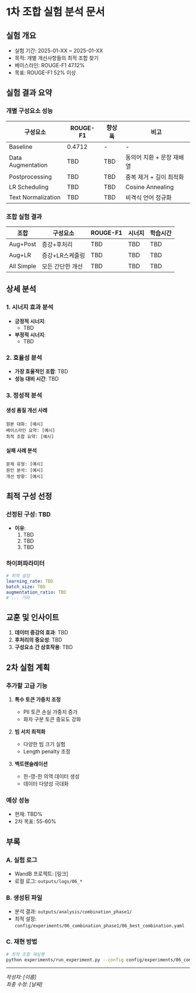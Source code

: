 # 1차 조합 실험 분석 문서

## 실험 개요
- 실험 기간: 2025-01-XX ~ 2025-01-XX
- 목적: 개별 개선사항들의 최적 조합 찾기
- 베이스라인: ROUGE-F1 47.12%
- 목표: ROUGE-F1 52% 이상

## 실험 결과 요약

### 개별 구성요소 성능
| 구성요소 | ROUGE-F1 | 향상폭 | 비고 |
|---------|----------|--------|------|
| Baseline | 0.4712 | - | - |
| Data Augmentation | TBD | TBD | 동의어 치환 + 문장 재배열 |
| Postprocessing | TBD | TBD | 중복 제거 + 길이 최적화 |
| LR Scheduling | TBD | TBD | Cosine Annealing |
| Text Normalization | TBD | TBD | 비격식 언어 정규화 |

### 조합 실험 결과
| 조합 | 구성요소 | ROUGE-F1 | 시너지 | 학습시간 |
|------|---------|----------|---------|----------|
| Aug+Post | 증강+후처리 | TBD | TBD | TBD |
| Aug+LR | 증강+LR스케줄링 | TBD | TBD | TBD |
| All Simple | 모든 간단한 개선 | TBD | TBD | TBD |

## 상세 분석

### 1. 시너지 효과 분석
- **긍정적 시너지**: 
  - TBD
- **부정적 시너지**: 
  - TBD

### 2. 효율성 분석
- **가장 효율적인 조합**: TBD
- **성능 대비 시간**: TBD

### 3. 정성적 분석
#### 생성 품질 개선 사례
```
원본 대화: [예시]
베이스라인 요약: [예시]
최적 조합 요약: [예시]
```

#### 실패 사례 분석
```
문제 유형: [예시]
원인 분석: [예시]
개선 방향: [예시]
```

## 최적 구성 선정

### 선정된 구성: TBD
- **이유**: 
  1. TBD
  2. TBD
  3. TBD

### 하이퍼파라미터
```yaml
# 최적 설정
learning_rate: TBD
batch_size: TBD
augmentation_ratio: TBD
# ... 기타
```

## 교훈 및 인사이트

1. **데이터 증강의 효과**: TBD
2. **후처리의 중요성**: TBD
3. **구성요소 간 상호작용**: TBD

## 2차 실험 계획

### 추가할 고급 기능
1. **특수 토큰 가중치 조정**
   - PII 토큰 손실 가중치 증가
   - 화자 구분 토큰 중요도 강화

2. **빔 서치 최적화**
   - 다양한 빔 크기 실험
   - Length penalty 조정

3. **백트랜슬레이션**
   - 한-영-한 의역 데이터 생성
   - 데이터 다양성 극대화

### 예상 성능
- 현재: TBD%
- 2차 목표: 55-60%

## 부록

### A. 실험 로그
- WandB 프로젝트: [링크]
- 로컬 로그: `outputs/logs/06_*`

### B. 생성된 파일
- 분석 결과: `outputs/analysis/combination_phase1/`
- 최적 설정: `config/experiments/06_combination_phase1/06_best_combination.yaml`

### C. 재현 방법
```bash
# 최적 조합 재실행
python experiments/run_experiment.py --config config/experiments/06_combination_phase1/06_best_combination.yaml
```

---
*작성자: [이름]*  
*최종 수정: [날짜]*
